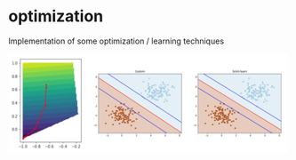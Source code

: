 # optimization
Implementation of some optimization / learning techniques

![Alt text](examples.png)
